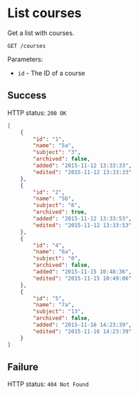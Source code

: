 # List courses

Get a list with courses.

```
GET /courses
```

Parameters:

- `id` - The ID of a course

## Success

HTTP status: `200 OK`

```json
[
    {
        "id": "1",
        "name": "5a",
        "subject": "3",
        "archived": false,
        "added": "2015-11-12 13:33:33",
        "edited": "2015-11-12 13:33:33"
    },
    {
        "id": "2",
        "name": "5b",
        "subject": "6",
        "archived": true,
        "added": "2015-11-12 13:33:53",
        "edited": "2015-11-12 13:33:53"
    },
    {
        "id": "4",
        "name": "6a",
        "subject": "0",
        "archived": false,
        "added": "2015-11-15 10:48:36",
        "edited": "2015-11-15 10:49:06"
    },
    {
        "id": "5",
        "name": "7a",
        "subject": "13",
        "archived": false,
        "added": "2015-11-16 14:23:39",
        "edited": "2015-11-16 14:23:39"
    }
]
```

## Failure

HTTP status: `404 Not Found`
